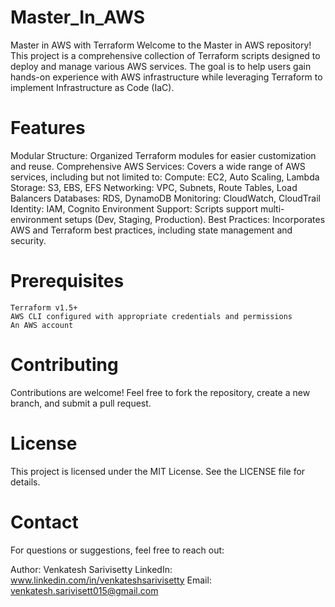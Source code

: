 # Master_In_AWS
Master in AWS with Terraform
Welcome to the Master in AWS repository! This project is a comprehensive collection of Terraform scripts designed to deploy and manage various AWS services. The goal is to help users gain hands-on experience with AWS infrastructure while leveraging Terraform to implement Infrastructure as Code (IaC).

# Features
Modular Structure: Organized Terraform modules for easier customization and reuse.
Comprehensive AWS Services: Covers a wide range of AWS services, including but not limited to:
Compute: EC2, Auto Scaling, Lambda
Storage: S3, EBS, EFS
Networking: VPC, Subnets, Route Tables, Load Balancers
Databases: RDS, DynamoDB
Monitoring: CloudWatch, CloudTrail
Identity: IAM, Cognito
Environment Support: Scripts support multi-environment setups (Dev, Staging, Production).
Best Practices: Incorporates AWS and Terraform best practices, including state management and security.

# Prerequisites
    Terraform v1.5+
    AWS CLI configured with appropriate credentials and permissions
    An AWS account

# Contributing
Contributions are welcome! Feel free to fork the repository, create a new branch, and submit a pull request.

# License
This project is licensed under the MIT License. See the LICENSE file for details.

# Contact
For questions or suggestions, feel free to reach out:

Author: Venkatesh Sarivisetty
LinkedIn: www.linkedin.com/in/venkateshsarivisetty
Email: venkatesh.sarivisett015@gmail.com


